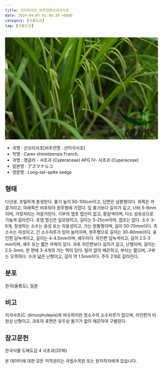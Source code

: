 ```yaml
---
title: 산꼬리사초_비추천명산이삭사초
date: 2024-04-07 02:40:39 +0800
category: [식물도감]
tag: [식물도감]
---
```




![산꼬리사초[비추천명 : 산이삭사초]](/assets/img/fileUpload/plants/basic/Cyperaceae/Carex/4536/1_th2.JPG)
- 국명 : 산꼬리사초[비추천명 : 산이삭사초]
- 학명 : Carex shimidzensis Franch.
- 과명 : 앵글러 - 사초과 (Cyperaceae) APG Ⅳ- 사초과 (Cyperaceae)
- 일본명 : アズマナルコ
- 영문명 : Long-tail-spike sedge


## 형태
다년생. 조밀하게 총생한다. 줄기 높이 50-100cm이고, 단면은 삼릉형이다. 위쪽은 까끌거리고, 아래쪽은 비후되어 원주형에 가깝다. 잎 줄기보다 길이가 길고, 너비 5-9mm이며, 가장자리는 까끌거린다. 기부의 엽초 엽신이 없고, 황갈색이며, 다소 섬유상으로 가늘게 갈라진다. 포엽 엽신은 잎모양이고, 길이는 5-25cm이며, 엽초는 없다. 소수 3-6개, 정생하는 소수는 웅성 또는 자웅성이고, 가는 원통형이며, 길이 50-70mm이다. 측소수는 자성이고, 긴 소수자루가 있어 늘어지며, 원주형으로 길이는 30-80mm이다. 웅인편 담녹색이고, 길이는 4-4.5mm이며, 예두이다. 자인편 담녹색이고, 길이 2.5-3 mm이며, 예두 또는 짧은 까락이 있다. 과포 자인편보다 길이가 길고, 난형이며, 길이는 2.5-3mm, 한 면에 3-4개의 가는 맥이 있다. 털이 없어 매끈하고, 부리는 짧으며, 구부는 오목하다. 수과 넓은 난형이고, 길이 약 1.5mm이다. 주두 2개로 갈라진다.
## 분포
한국(울릉도), 일본
## 비고
이삭사초(C. dimorpholepis)와 비슷하지만 정소수의 소수자루가 없으며, 자인편이 타원상 난형이고, 과포의 표면은 유두상 돌기가 없이 매끈하여 구별된다.
## 참고문헌
한국식물 도해도감 4 사초과(2016)






본 데이터에 대한 모든 저작권리는 국립수목원 또는 원저작자에게 있습니다.
